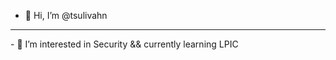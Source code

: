 - 👋 Hi, I’m @tsulivahn
<hr>
- 👀 I’m interested in Security && currently learning LPIC


<!---
tsulivahn/tsulivahn is a ✨ special ✨ repository because its `README.md` (this file) appears on your GitHub profile.
You can click the Preview link to take a look at your changes.
--->

